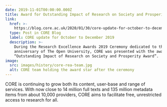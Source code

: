 ```yaml
---
date: 2019-11-01T00:00:00.000Z
title: Award for Outstanding Impact of Research on Society and Prosperity
link:
  href: >-
    https://blog.core.ac.uk/2020/01/30/core-update-for-october-to-december-2019/#CORE_won_an_Outstanding_Impact_of_Research_on_Society_and_Prosperity_Award
  type: Post in CORE Blog
  label: CORE update for October to December 2019
  description: >-
    During the Research Excellence Awards 2019 Ceremony dedicated to the 50th
    anniversary of The Open University, CORE was presented with the award for
    “Outstanding Impact of Research on Society and Prosperity Award”.
image:
  src: images/history/core-rea-team.jpg
  alt: CORE team holding the award star after the ceremony
---
```

CORE is continuing to grow both its content, user-base and range of services. With now close to 14 million full texts and 135 million metadata items from about 10,000 providers, CORE aims to facilitate free, unrestricted access to research for all.
